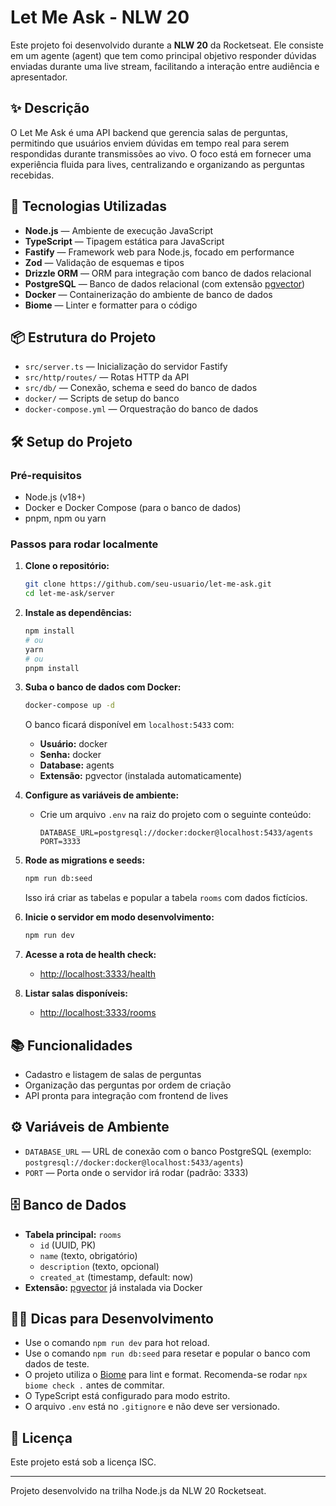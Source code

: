 # Let Me Ask - NLW 20

Este projeto foi desenvolvido durante a **NLW 20** da Rocketseat. Ele consiste em um agente (agent) que tem como principal objetivo responder dúvidas enviadas durante uma live stream, facilitando a interação entre audiência e apresentador.

## ✨ Descrição

O Let Me Ask é uma API backend que gerencia salas de perguntas, permitindo que usuários enviem dúvidas em tempo real para serem respondidas durante transmissões ao vivo. O foco está em fornecer uma experiência fluida para lives, centralizando e organizando as perguntas recebidas.

## 🚀 Tecnologias Utilizadas

- **Node.js** — Ambiente de execução JavaScript
- **TypeScript** — Tipagem estática para JavaScript
- **Fastify** — Framework web para Node.js, focado em performance
- **Zod** — Validação de esquemas e tipos
- **Drizzle ORM** — ORM para integração com banco de dados relacional
- **PostgreSQL** — Banco de dados relacional (com extensão [pgvector](https://github.com/pgvector/pgvector))
- **Docker** — Containerização do ambiente de banco de dados
- **Biome** — Linter e formatter para o código

## 📦 Estrutura do Projeto

- `src/server.ts` — Inicialização do servidor Fastify
- `src/http/routes/` — Rotas HTTP da API
- `src/db/` — Conexão, schema e seed do banco de dados
- `docker/` — Scripts de setup do banco
- `docker-compose.yml` — Orquestração do banco de dados

## 🛠️ Setup do Projeto

### Pré-requisitos

- Node.js (v18+)
- Docker e Docker Compose (para o banco de dados)
- pnpm, npm ou yarn

### Passos para rodar localmente

1. **Clone o repositório:**
   ```bash
   git clone https://github.com/seu-usuario/let-me-ask.git
   cd let-me-ask/server
   ```

2. **Instale as dependências:**
   ```bash
   npm install
   # ou
   yarn
   # ou
   pnpm install
   ```

3. **Suba o banco de dados com Docker:**
   ```bash
   docker-compose up -d
   ```
   O banco ficará disponível em `localhost:5433` com:
   - **Usuário:** docker
   - **Senha:** docker
   - **Database:** agents
   - **Extensão:** pgvector (instalada automaticamente)

4. **Configure as variáveis de ambiente:**
   - Crie um arquivo `.env` na raiz do projeto com o seguinte conteúdo:
     ```env
     DATABASE_URL=postgresql://docker:docker@localhost:5433/agents
     PORT=3333
     ```

5. **Rode as migrations e seeds:**
   ```bash
   npm run db:seed
   ```
   Isso irá criar as tabelas e popular a tabela `rooms` com dados fictícios.

6. **Inicie o servidor em modo desenvolvimento:**
   ```bash
   npm run dev
   ```

7. **Acesse a rota de health check:**
   - [http://localhost:3333/health](http://localhost:3333/health)

8. **Listar salas disponíveis:**
   - [http://localhost:3333/rooms](http://localhost:3333/rooms)

## 📚 Funcionalidades

- Cadastro e listagem de salas de perguntas
- Organização das perguntas por ordem de criação
- API pronta para integração com frontend de lives

## ⚙️ Variáveis de Ambiente

- `DATABASE_URL` — URL de conexão com o banco PostgreSQL (exemplo: `postgresql://docker:docker@localhost:5433/agents`)
- `PORT` — Porta onde o servidor irá rodar (padrão: 3333)

## 🗄️ Banco de Dados

- **Tabela principal:** `rooms`
  - `id` (UUID, PK)
  - `name` (texto, obrigatório)
  - `description` (texto, opcional)
  - `created_at` (timestamp, default: now)
- **Extensão:** [pgvector](https://github.com/pgvector/pgvector) já instalada via Docker

## 🧑‍💻 Dicas para Desenvolvimento

- Use o comando `npm run dev` para hot reload.
- Use o comando `npm run db:seed` para resetar e popular o banco com dados de teste.
- O projeto utiliza o [Biome](https://biomejs.dev/) para lint e format. Recomenda-se rodar `npx biome check .` antes de commitar.
- O TypeScript está configurado para modo estrito.
- O arquivo `.env` está no `.gitignore` e não deve ser versionado.

## 📝 Licença

Este projeto está sob a licença ISC.

---

Projeto desenvolvido na trilha Node.js da NLW 20 Rocketseat.